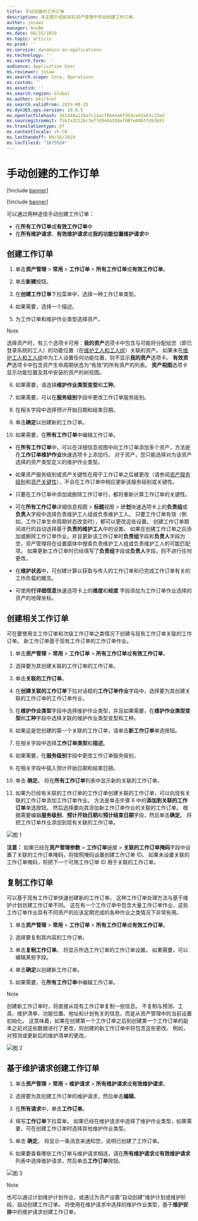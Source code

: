 ```yaml
---
title: 手动创建的工作订单
description: 本主题介绍如何在资产管理中手动创建工作订单。
author: josaw1
manager: AnnBe
ms.date: 08/15/2019
ms.topic: article
ms.prod: ''
ms.service: dynamics-ax-applications
ms.technology: ''
ms.search.form: ''
audience: Application User
ms.reviewer: josaw
ms.search.scope: Core, Operations
ms.custom: ''
ms.assetid: ''
ms.search.region: Global
ms.author: mkirknel
ms.search.validFrom: 2019-08-15
ms.dyn365.ops.version: 10.0.5
ms.openlocfilehash: 261448a134a7c1aacfbb4ea6f954ce03a63c23e2
ms.sourcegitcommit: f5bfa3212bc3ef7d944a358ef08fe8863fd93b91
ms.translationtype: HT
ms.contentlocale: zh-CN
ms.lasthandoff: 08/16/2019
ms.locfileid: "1875524"
---
```

# <a name="manually-created-work-orders"></a>手动创建的工作订单

[!include [banner](../../includes/banner.md)]

[!include [banner](../../includes/preview-banner.md)]


可以通过两种途径手动创建工作订单：

- 在**所有工作订单**或**有效工作订单**中  
- 在**所有维护请求**、**有效维护请求**或**我的功能位置维护请求**中  

## <a name="create-work-order"></a>创建工作订单

1. 单击**资产管理** > **常用** > **工作订单** > **所有工作订单**或**有效工作订单**。

2. 单击**新建**按钮。

3. 在**创建工作订单**下拉菜单中，选择一种工作订单类型。

4. 如果需要，选择一个描述。

5. 为工作订单和维护作业类型选择资产。

>[!NOTE]
>选择资产时，有三个选项卡可用：**我的资产**选项卡中包含与可能将分配给您（即已登录系统的工人）的功能位置（在[维护工人和工人组](../setup-for-objects/workers-and-worker-groups.md)）关联的资产。 如果未在[维护工人和工人组](../setup-for-objects/workers-and-worker-groups.md)中为工人设置任何功能位置，则不显示**我的资产**选项卡。 **有效资产**选项卡中包含资产生命周期状态为“有效”的所有资产的列表。 **资产视图**选项卡显示功能位置及其中安装的资产的树视图。

6. 如果需要，请选择**维护作业类型变型**和**工种**。

7. 如果需要，可以在**服务级别**字段中更改工作订单服务级别。

8. 在相关字段中选择预计开始日期和结束日期。

9. 单击**确定**以创建新的工作订单。

10. 如果需要，在**所有工作订单**中编辑工作订单。

- 在**所有工作订单**中，可以在详细信息视图中向工作订单添加多个资产，方法是在**工作订单维护作业**快速选项卡上添加行。 对于资产，您只能选择对为该资产选择的资产类型定义的维护作业类型。  
- 如果资产服务级别或资产关键性在用于工作订单之后被更改（请参阅[资产服务级别](../setup-for-objects/object-priorities.md)和[资产关键性](../setup-for-objects/object-criticalities.md)），不会在工作订单中相应更新该服务级别或关键性。
- 只要在工作订单中添加或删除工作订单行，都将重新计算工作订单的关键性。
- 可在**所有工作订单**详细信息视图 > **标题**视图 > **计划**快速选项卡上的**负责组**或**负责人**字段中选择负责维护工人组或负责维护工人。 只要工作订单有效（例如，工作订单生命周期状态改变时），都可以更改这些设置。 创建工作订单期间进行的自动选择基于**负责的维护工人**中的设置。 如果在创建工作订单之后添加或删除工作订单作业，并且更新该工作订单时**负责组**字段和**负责人**字段为空，资产管理将在设置窗体中搜索负责维护工人组或负责维护工人的可能匹配项。 如果更新工作订单时已经填写了**负责组**字段或**负责人**字段，则不进行任何更改。 

- 在**维护状态**中，可创建计算以获取与传入的工作订单和已完成工作订单有关的工作负载的概览。  

- 可使用**行详细信息**快速选项卡上的**维度**和**经度** 字段添加为工作订单作业选择的资产的地理坐标。  

## <a name="create-related-work-order"></a>创建相关工作订单

可在要使用主工作订单和次级工作订单之类情况下创建与现有工作订单关联的工作订单。 新工作订单基于现有工作订单的工作订单作业。

1. 单击**资产管理** > **常用** > **工作订单** > **所有工作订单**或**有效工作订单**。

2. 选择要为其创建关联的工作订单的工作订单。

3. 单击**关联的工作订单**。

4. 在**创建关联的工作订单**下拉对话框的**工作订单作业**字段中，选择要为其创建关联的工作订单的工作订单作业。

5. 在**维护作业类型**字段中选择维护作业类型，并且如果需要，在**维护作业类型变型**和**工种**字段中选择关联的维护作业类型变型和工种。

6. 如果这是您创建的第一个关联的工作订单，请单击**新工作订单**单选按钮。

7. 在相关字段中选择**工作订单类型**和**描述**。

8. 如果需要，在**服务级别**字段中更改工作订单服务级别。

9. 在相关字段中插入预计开始日期和结束日期。

10. 单击 **确定**。 将在**所有工作订单**列表中显示新的关联的工作订单。

11. 如果为已经有关联的工作订单的工作订单创建关联的工作订单，可以向现有关联的工作订单添加工作订单作业。 方法是单击步骤 6 中的**添加到关联的工作订单**单选按钮。 然后选择要向其添加新工作订单作业的关联的工作订单。 根据需要编辑**服务级别**、**预计开始日期**和**预计结束日期**字段，然后单击**确定**。 将把工作订单作业添加到现有关联的工作订单。


![图 1](media/03-work-orders.png)

**注意：** 如果已经在**资产管理参数** > **工作订单**链接 > **关联的工作订单掩码**字段中设置了关联的工作订单掩码，将按照掩码设置创建工作订单 ID。 如果未设置关联的工作订单掩码，将把下一个可用工作订单 ID 用于关联的工作订单。

## <a name="copy-work-order"></a>复制工作订单

可以基于现有工作订单快速创建新的工作订单。 这种工作订单处理方法与基于维护计划创建工作订单不同。 这在有一个工作订单中包含大量工作订单作业，这些工作订单作业具有不同资产的应该定期完成的各种作业之类情况下非常有用。

1. 单击**资产管理** > **常用** > **工作订单** > **所有工作订单**或**有效工作订单**。

2. 选择要复制其内容的工作订单。

3. 单击**复制工作订单**。 将显示所选工作订单的工作订单设置。 如果需要，可以编辑某些字段。

4. 单击**确定**以创建新工作订单。

5. 如果需要，在**所有工作订单**中编辑工作订单。

>[!NOTE]
>创建新工作订单时，将直接从现有工作订单复制一些信息。 不复制与预测、工具、维护清单、功能位置、地址和计划有关的信息，而是从资产管理中的当前设置初始化。 这意味着，如果在创建第一个工作订单之后到创建第一个工作订单的副本之前对这些数据进行了更改，则创建的新工作订单中将包含这些更改。 例如，对预测或更新后的维护清单的更改。


![图 2](media/04-work-orders.png)


## <a name="create-work-order-based-on-a-maintenance-request"></a>基于维护请求创建工作订单

1. 单击**资产管理** > **常用** > **维护请求** > **所有维护请求**或**有效维护请求**。

2. 选择要为其创建工作订单的维护请求，然后单击**编辑**。

3. 在**所有请求**中，单击**工作订单**。

4. 填写**工作订单**下拉菜单。 如果已经在维护请求中选择了维护作业类型，如果需要，可在创建工作订单时选择其他维护作业类型。

5. 单击 **确定**。 将显示一条消息来通知您，说明已创建了工作订单。

6. 如果要查看哪些工作订单与维护请求相连，请在**所有维护请求**或**有效维护请求**列表中选择维护请求，然后单击**工作订单**按钮。


![图 3](media/05-work-orders.png)


>[!NOTE]
>也可以通过计划维护计划作业，或通过为资产设置“自动创建”维护计划或维护阶段，自动创建工作订单。 将使用在维护请求中选择的维护作业类型，基于**维护安排**中的维护请求创建工作订单。

